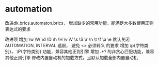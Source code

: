 # automation
改进dk.brics.automaton.brics， 增加缺少的常用功能，能满足大多数使用正则表达式的要求

改进项
      增加 \w \W \d \D \h \H \v \V \s \S \r \n \t \f \a \e
      默认关闭 AUTOMATION, INTERVAL 选限， 避免 <> 必须转义 的要求
      增加 \p{字符类别}， \P{字符类别} 功能，兼容其他正则引擎
      增加 .*? 的非贪心匹配功能，兼容其他正则引擎
      修改内置自动机的加载方式，且默认加载全部内置自动机
      
